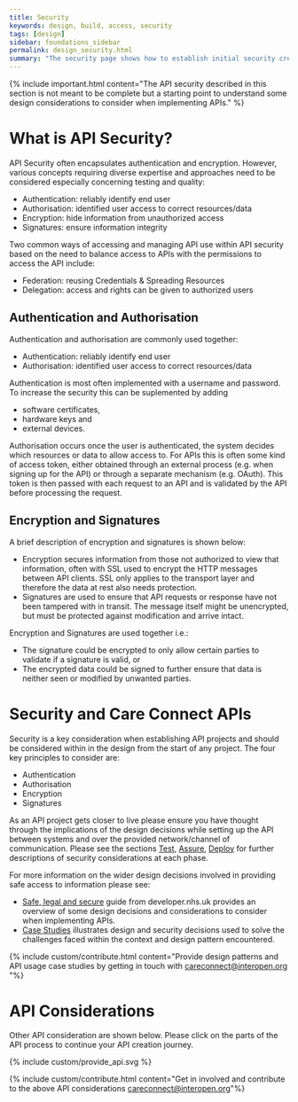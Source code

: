 ```yaml
---
title: Security
keywords: design, build, access, security
tags: [design]
sidebar: foundations_sidebar
permalink: design_security.html
summary: "The security page shows how to establish initial security credentials (where necessary) with the API provided"
---
```


{% include important.html content="The API security described in this section is not meant to be complete but a starting point to understand some design considerations to consider when implementing APIs." %}

# What is API Security? #
API Security often encapsulates authentication and encryption. However, various concepts requiring diverse expertise and approaches need to be considered especially concerning testing and quality:

- Authentication: reliably identify end user
- Authorisation: identified user access to correct resources/data 
- Encryption: hide information from unauthorized access
- Signatures: ensure information integrity

Two common ways of accessing and managing API use within API security based on the need to balance access to APIs with the permissions to access the API include:

- Federation: reusing Credentials & Spreading Resources
- Delegation: access and rights can be given to authorized users


## Authentication and Authorisation ###

Authentication and authorisation are commonly used together:

- Authentication: reliably identify end user
- Authorisation: identified user access to correct resources/data 

Authentication is most often implemented with a username and password. To increase the security this can be suplemented by adding 

- software certificates, 
- hardware keys and 
- external devices. 

Authorisation occurs once the user is authenticated, the system decides which resources or data to allow access to. For APIs this is often some kind of access token, either obtained through an external process (e.g. when signing up for the API) or through a separate mechanism (e.g. OAuth). This token is then passed with each request to an API and is validated by the API before processing the request. 


## Encryption and Signatures ##

A brief description of encryption and signatures is shown below:

- Encryption secures information from those not authorized to view that information, often with SSL used to encrypt the HTTP messages between API clients. SSL only applies to the transport layer and therefore the data at rest also needs protection. 
- Signatures are used to ensure that API requests or response have not been tampered with in transit. The message itself might be unencrypted, but must be protected against modification and arrive intact.

Encryption and Signatures are used together i.e.:

- The signature could be encrypted to only allow certain parties to validate if a signature is valid, or 
- The encrypted data could be signed to further ensure that data is neither seen or modified by unwanted parties.


# Security and Care Connect APIs #

Security is a key consideration when establishing API projects and should be considered within in the design from the start of any project. The four key principles to consider are:

- Authentication
- Authorisation
- Encryption
- Signatures

As an API project gets closer to live please ensure you have thought through the implications of the design decisions while setting up the API between systems and over the provided network/channel of communication. Please see the sections [Test](/test.html), [Assure](/assure.html), [Deploy](/deploy.html) for further descriptions of security considerations at each phase.

For more information on the wider design decisions involved in providing safe access to information please see: 

- [Safe, legal and secure](https://developer.nhs.uk/library/save-legal-secure/) guide from developer.nhs.uk provides an overview of some design decisions and considerations to consider when implementing APIs. 
- [Case Studies](/engage_case_studies.html) illustrates design and security decisions used to solve the challenges faced within the context and design pattern encountered.


{% include custom/contribute.html content="Provide design patterns and API usage case studies by getting in touch with careconnect@interopen.org "%}

# API Considerations #

Other API consideration are shown below. Please click on the parts of the API process to continue your API creation journey.

{% include custom/provide_api.svg %}

{% include custom/contribute.html content="Get in involved and contribute to the above API considerations careconnect@interopen.org"%}
